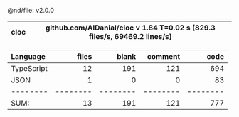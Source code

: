 @nd/file: v2.0.0

cloc|github.com/AlDanial/cloc v 1.84  T=0.02 s (829.3 files/s, 69469.2 lines/s)
--- | ---

Language|files|blank|comment|code
:-------|-------:|-------:|-------:|-------:
TypeScript|12|191|121|694
JSON|1|0|0|83
--------|--------|--------|--------|--------
SUM:|13|191|121|777
